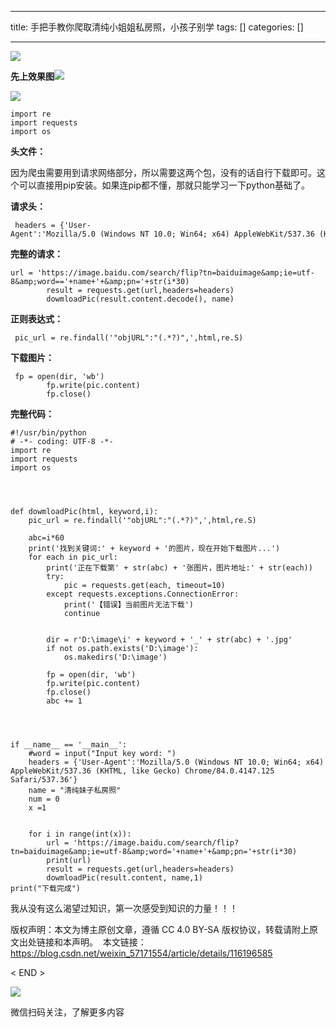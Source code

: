 
--- 
title:  手把手教你爬取清纯小姐姐私房照，小孩子别学 
tags: []
categories: [] 

---
<img src="https://img-blog.csdnimg.cn/img_convert/e3f92f4ca423e9fd8232dfe941b8e720.png">

**先上效果图**<img src="https://img-blog.csdnimg.cn/img_convert/4510451b7b0eaf51fd4a7406967faecc.png">

<img src="https://img-blog.csdnimg.cn/img_convert/54184827ba32ad90eb4235b4858ebe60.gif">

```
import re
import requests
import os

```

**头文件：**

因为爬虫需要用到请求网络部分，所以需要这两个包，没有的话自行下载即可。这个可以直接用pip安装。如果连pip都不懂，那就只能学习一下python基础了。

**请求头：**

```
 headers = {'User-Agent':'Mozilla/5.0 (Windows NT 10.0; Win64; x64) AppleWebKit/537.36 (KHTML, like Gecko) Chrome/84.0.4147.125 Safari/537.36'

```

**完整的请求：**

```
url = 'https://image.baidu.com/search/flip?tn=baiduimage&amp;ie=utf-8&amp;word=='+name+'+&amp;pn='+str(i*30)
        result = requests.get(url,headers=headers)
        dowmloadPic(result.content.decode(), name)

```

**正则表达式：**

```
 pic_url = re.findall('"objURL":"(.*?)",',html,re.S)

```

**下载图片：**

```
 fp = open(dir, 'wb')
        fp.write(pic.content)
        fp.close()

```

**完整代码：**

```
#!/usr/bin/python
# -*- coding: UTF-8 -*-
import re
import requests
import os




def dowmloadPic(html, keyword,i):
    pic_url = re.findall('"objURL":"(.*?)",',html,re.S)
   
    abc=i*60
    print('找到关键词:' + keyword + '的图片，现在开始下载图片...')
    for each in pic_url:
        print('正在下载第' + str(abc) + '张图片，图片地址:' + str(each))
        try:
            pic = requests.get(each, timeout=10)
        except requests.exceptions.ConnectionError:
            print('【错误】当前图片无法下载')
            continue


        dir = r'D:\image\i' + keyword + '_' + str(abc) + '.jpg'
        if not os.path.exists('D:\image'):
            os.makedirs('D:\image')
        
        fp = open(dir, 'wb')
        fp.write(pic.content)
        fp.close()
        abc += 1




if __name__ == '__main__':
    #word = input("Input key word: ")
    headers = {'User-Agent':'Mozilla/5.0 (Windows NT 10.0; Win64; x64) AppleWebKit/537.36 (KHTML, like Gecko) Chrome/84.0.4147.125 Safari/537.36'}
    name = "清纯妹子私房照"
    num = 0
    x =1


    for i in range(int(x)):
        url = 'https://image.baidu.com/search/flip?tn=baiduimage&amp;ie=utf-8&amp;word='+name+'+&amp;pn='+str(i*30)
        print(url)
        result = requests.get(url,headers=headers)
        dowmloadPic(result.content, name,1)
print("下载完成")

```

我从没有这么渴望过知识，第一次感受到知识的力量！！！

>  
  版权声明：本文为博主原创文章，遵循 CC 4.0 BY-SA 版权协议，转载请附上原文出处链接和本声明。  
  本文链接：  
  https://blog.csdn.net/weixin_57171554/article/details/116196585 
 

&lt; END &gt;

<img src="https://img-blog.csdnimg.cn/img_convert/11d120b38318038e299ea7cc96bf4e07.gif">

微信扫码关注，了解更多内容
